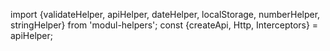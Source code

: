 import {validateHelper, apiHelper, dateHelper, localStorage, numberHelper, stringHelper} from 'modul-helpers';
const {createApi, Http, Interceptors} = apiHelper;